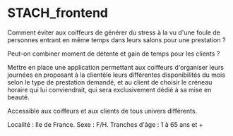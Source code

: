 # STACH_frontend

Comment éviter aux coiffeurs de générer du stress à la vu d'une foule de personnes entrant en même temps dans leurs salons pour une prestation ?

Peut-on combiner moment de détente et gain de temps pour les clients ?



Mettre en place une application permettant aux coiffeurs d'organiser leurs journées 
en proposant à la clientèle leurs différentes disponibilités du mois selon le type de prestation demandé, 
et au client de choisir le créneau horaire qui lui conviendrait, 
qui sera exclusivement dédié à sa mise en beauté.


Accessible aux coiffeurs et aux clients de tous univers différents.

Localité : Ile de France. Sexe : F/H. Tranches d'âge : 1 à 65 ans et +
